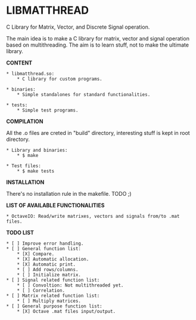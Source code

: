 LIBMATTHREAD
===============================================================================

C Library for Matrix, Vector, and Discrete Signal operation.

The main idea is to make a C library for matrix, vector and signal operation based on multithreading. The aim is to learn stuff, not to make the ultimate library.

**CONTENT**

    * libmatthread.so:
        * C library for custom programs.

    * binaries:
        * Simple standalones for standard functionalities.

    * tests:
        * Simple test programs.

**COMPILATION**

All the .o files are creted in "build" directory, interesting stuff is kept in root directory.

    * Library and binaries:
        * $ make

    * Test files:
        * $ make tests

**INSTALLATION**

There's no installation rule in the makefile. TODO ;)

**LIST OF AVAILABLE FUNCTIONALITIES**

    * OctaveIO: Read/write matrixes, vectors and signals from/to .mat files.

**TODO LIST**

    * [ ] Improve error handling.
    * [ ] General function list:
        * [X] Compare.
        * [X] Automatic allocation.
        * [X] Automatic print.
        * [ ] Add rows/columns.
        * [ ] Initialize matrix.
    * [ ] Signal related function list:
        * [ ] Convoltion: Not multithreaded yet.
        * [ ] Correlation.
    * [ ] Matrix related function list:
        * [ ] Multiply matrices.
    * [ ] General purpose function list:
        * [X] Octave .mat files input/output.
